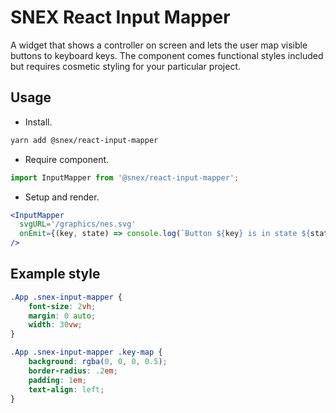 # SNEX React Input Mapper

A widget that shows a controller on screen and lets the user map visible buttons to keyboard keys. The component comes functional styles included but requires cosmetic styling for your particular project.

## Usage

* Install.
```bash
yarn add @snex/react-input-mapper
```

* Require component.
```js
import InputMapper from '@snex/react-input-mapper';
```

* Setup and render.
```jsx
<InputMapper
  svgURL='/graphics/nes.svg'
  onEmit={(key, state) => console.log(`Button ${key} is in state ${state}`)}
/>
```

## Example style
```css
.App .snex-input-mapper {
    font-size: 2vh;
    margin: 0 auto;
    width: 30vw;
}

.App .snex-input-mapper .key-map {
    background: rgba(0, 0, 0, 0.5);
    border-radius: .2em;
    padding: 1em;
    text-align: left;
}
```
